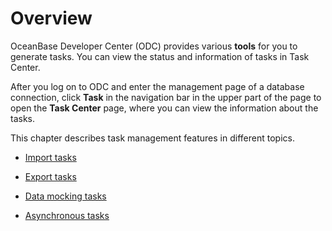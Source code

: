 Overview 
=============================

OceanBase Developer Center (ODC) provides various **tools** for you to generate tasks. You can view the status and information of tasks in Task Center. 

After you log on to ODC and enter the management page of a database connection, click **Task** in the navigation bar in the upper part of the page to open the **Task Center** page, where you can view the information about the tasks. 

This chapter describes task management features in different topics.


* [Import tasks](../7.client-odc-task-management/2.client-odc-import-tasks.md)

  

* [Export tasks](../7.client-odc-task-management/3.client-odc-export-tasks.md)

  

* [Data mocking tasks](../7.client-odc-task-management/4.client-odc-data-mocking-tasks.md)

  

* [Asynchronous tasks](../7.client-odc-task-management/5.client-odc-asynchronous-tasks.md)


  



